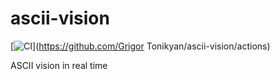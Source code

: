 # ascii-vision

[![CI](https://github.com//ascii-vision/workflows/CI/badge.svg)](https://github.com/Grigor Tonikyan/ascii-vision/actions)

ASCII vision in real time
